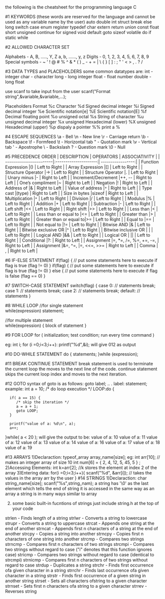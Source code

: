 the following is the cheatsheet for the prrogramming language C

#1 KEYWORDS (these words are reserved for the language and cannot be used as any variable name by the user)
auto        double      int         struct 
break       else        long        switch 
case        enum        register    typedef 
char        extern      return      union 
const       float       short       unsigned 
continue    for         signed      void 
default     goto        sizeof      volatile 
do          if          static      while

#2 ALLOWED CHARACTER SET

Alphabets - A, B, ….., Y, Z a, b, ……, y, z
Digits - 0, 1, 2, 3, 4, 5, 6, 7, 8, 9
Special symbols - ~ ‘ ! @ # % ^ & * ( ) _ - + = | \ { } [ ] : ; " ' < > , . ? /

#3 DATA TYPES and PLACEHOLDERS
some common datatypes are:
int - integer
char - character
long - long integer
float - float number
double - long float

use scanf to take input from the user
scanf("Format string",&variable,&variable,...); 

Placeholders        Format
%c                  Character
%d                  Signed decimal integer
%i                  Signed decimal integer
%e                  Scientific notation[e]
%E                  Scientific notation[E]
%f                  Decimal floating point
%o                  unsigned octal
%s                  String of character
%u                  unsigned decimal integer
%x                  unsigned Hexadecimal (lower)
%X                  unsigned Hexadecimal (upper)
%p                  dispaly a pointer
%%                  print a %

#4 ESCAPE SEQUENCES
\a - Bell
\n - New line
\r - Carriage return
\b - Backspace
\f - Formfeed
\t - Horizontal tab
\" - Quotation mark
\v - Vertical tab
\' - Apostrophe
\\ - Backslash
\? - Question mark
\0 - Null

#5 PRECEDENCE ORDER
| DESCRIPTION	          |         OPERATORS	  | ASSOCIATIVITY     |
| ------------------------|:---------------------:| -----------------:|
| Function Expression	  |()	                  |   Left to Right   |
| Array Expression	  |[]	                  |   Left to Right   |
| Structure Operator	  |->	                  |   Left to Right   |
| Structure Operator	  |.                      |   Left to Right   |
| Unary minus	          |-                      |   Right to Left   |
| Increment/Decrement	  |++, --	          |   Right to Left   |
| One’s compliment	  |~                      |   Right to Left   |
| Negation	          |!                      |   Right to Left   |
| Address of              |&                      |   Right to Left   |
| Value of address	  |`*`	                  |   Right to Left   |
| Type cast	          |(type)	          |   Right to Left   |
| Size in bytes	          |sizeof	          |   Right to Left   |
| Multiplication	  |`*`	                  |   Left to Right   |
| Division	          |/	                  |   Left to Right   |
| Modulus	          |%	                  |   Left to Right   |
| Addition	          |+	                  |   Left to Right   |
| Subtraction	          |-	                  |   Left to Right   |
| Left shift	          |<<		          |   Left to Right   |
| Right shift             |>>	                  |   Left to Right   |
| Less than	          |<	                  |   Left to Right   |
| Less than or equal to	  |<=	                  |   Left to Right   |
| Greater than	          |>                      |   Left to Right   |
| Greater than or equal to|>=                     |   Left to Right   |
| Equal to	          |==                     |   Left to Right   |
| Not equal to	          |!=                     |   Left to Right   |
| Bitwise AND	          |&                      |   Left to Right   |
| Bitwise exclusive OR	  |^                      |   Left to Right   |
| Bitwise inclusive OR	  | |                     |   Left to Right   |
| Logical AND	          |&&                     |   Left to Right   |
| Logical OR	          | ||	                  |   Left to Right   |
| Conditional	          |?:	                  |   Right to Left   |
| Assignment	          |=, *=, /=, %=, +=, -=, |   Right to Left   |
| Assignment	          |&=, ^=, |=, <<=, >>=   |   Right to Left   |
| Comma	                  |           ,	          |   Right to Left   |

#6 IF-ELSE STATEMENT
if(flag) {
   // put some statements here to execute if flag is true (flag != 0)
} 
if(flag) {
   // put some statements here to execute if flag is true (flag != 0)
} else {
   // put some statements here to execute if flag is false (flag == 0)
}

#7 SWITCH-CASE STATEMENT
switch(flag) {
    case 0:  // statements
   	break;
    case 1:  // statements
  	break;
    case 2:  // statements
  	break;
    default:  // statements
}

#8 WHILE LOOP
//for single statement  
while(expression) 
    statement;

//for multiple statement   
while(expression) 
{ 
    block of statement 
} 

#9 FOR LOOP
for ( initialization; test condition; run every time command )

eg:
int i;
for (i =0;i<3;i++):
    printf("%d",&i);
will give 012 as output

#10 DO-WHILE STATEMENT
do
{
    statements;
}while (expression);

#11 BREAK CONTINUE STATEMENT
break statement is used to terminate the current loop the moves to the next line of the code.
continue statement skips the current loop index and moves to the next iteration.

#12 GOTO
syntax of goto is as follows:
goto label;
..
.
label: statement;
example:
int a = 10;
   /* do loop execution */
   LOOP:do {
   
      if( a == 15) {
         /* skip the iteration */
         a = a + 1;
         goto LOOP;
      }
		
      printf("value of a: %d\n", a);
      a++;

   }while( a < 20 );
will give the output to be:
value of a: 10
value of a: 11
value of a: 12
value of a: 13
value of a: 14
value of a: 16
value of a: 17
value of a: 18
value of a: 19

#13 ARRAYS
1)Declaraction: 
typeof_array array_name[size];
eg:
int arr[10]; // makes an integer array of size 10
int num[6] = { 2, 4, 12, 5, 45, 5 } ; 
2)Accessing Elements:
int k=arr[2]; //k stores the element at index 2 of the array
3)Entering data:
for(i =0;i<3;i++){
  scanf("%d", &arr[i]); // takes the values in the array arr by the user
}
#14 STRINGS
1)Declaraction: 
char string_name[size];
scanf("%s",string_nam); 
a string has '\0' as the last element which tells the end of string
it is accessed in the same way as an array
a string is in many ways similar to array

2) some basic built-in fucntions of strings
just include string.h at the top of your code

strlen - Finds length of a string
strlwr - Converts a string to lowercase
strupr - Converts a string to uppercase
strcat - Appends one string at the end of another
strncat - Appends first n characters of a string at the end of
another
strcpy - Copies a string into another
strncpy - Copies first n characters of one string into another
strcmp - Compares two strings
strncmp - Compares first n characters of two strings
strcmpi - Compares two strings without regard to case ("i" denotes
that this function ignores case)
stricmp - Compares two strings without regard to case (identical to
strcmpi)
strnicmp - Compares first n characters of two strings without regard
to case
strdup - Duplicates a string
strchr - Finds first occurrence ofa given character in a string
strrchr - Finds last occurrence ofa given character in a string
strstr - Finds first occurrence of a given string in another string
strset - Sets all characters ofstring to a given character
strnset - Sets first n characters ofa string to a given character
strrev - Reverses string

